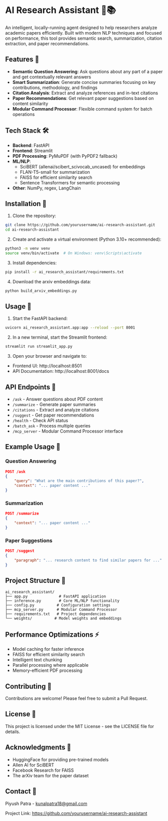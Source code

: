 # AI Research Assistant 🤖📚

An intelligent, locally-running agent designed to help researchers analyze academic papers efficiently. Built with modern NLP techniques and focused on performance, this tool provides semantic search, summarization, citation extraction, and paper recommendations.

## Features 🌟

- **Semantic Question Answering**: Ask questions about any part of a paper and get contextually relevant answers
- **Smart Summarization**: Generate concise summaries focusing on key contributions, methodology, and findings
- **Citation Analysis**: Extract and analyze references and in-text citations
- **Paper Recommendations**: Get relevant paper suggestions based on content similarity
- **Modular Command Processor**: Flexible command system for batch operations

## Tech Stack 🛠️

- **Backend**: FastAPI
- **Frontend**: Streamlit
- **PDF Processing**: PyMuPDF (with PyPDF2 fallback)
- **ML/NLP**:
  - SciBERT (allenai/scibert_scivocab_uncased) for embeddings
  - FLAN-T5-small for summarization
  - FAISS for efficient similarity search
  - Sentence Transformers for semantic processing
- **Other**: NumPy, regex, LangChain

## Installation 🔧

1. Clone the repository:
```bash
git clone https://github.com/yourusername/ai-research-assistant.git
cd ai-research-assistant
```

2. Create and activate a virtual environment (Python 3.10+ recommended):
```bash
python3 -m venv venv
source venv/bin/activate  # On Windows: venv\Scripts\activate
```

3. Install dependencies:
```bash
pip install -r ai_research_assistant/requirements.txt
```

4. Download the arxiv embeddings data:
```bash
python build_arxiv_embeddings.py
```

## Usage 🚀

1. Start the FastAPI backend:
```bash
uvicorn ai_research_assistant.app:app --reload --port 8001
```

2. In a new terminal, start the Streamlit frontend:
```bash
streamlit run streamlit_app.py
```

3. Open your browser and navigate to:
- Frontend UI: http://localhost:8501
- API Documentation: http://localhost:8001/docs

## API Endpoints 📡

- `/ask` - Answer questions about PDF content
- `/summarize` - Generate paper summaries
- `/citations` - Extract and analyze citations
- `/suggest` - Get paper recommendations
- `/health` - Check API status
- `/batch_ask` - Process multiple queries
- `/mcp_server` - Modular Command Processor interface

## Example Usage 📝

### Question Answering
```json
POST /ask
{
    "query": "What are the main contributions of this paper?",
    "context": "... paper content ..."
}
```

### Summarization
```json
POST /summarize
{
    "context": "... paper content ..."
}
```

### Paper Suggestions
```json
POST /suggest
{
    "paragraph": "... research content to find similar papers for ..."
}
```

## Project Structure 📁

```
ai_research_assistant/
├── app.py              # FastAPI application
├── inference.py        # Core ML/NLP functionality
├── config.py          # Configuration settings
├── mcp_server.py      # Modular Command Processor
├── requirements.txt   # Project dependencies
└── weights/          # Model weights and embeddings
```

## Performance Optimizations ⚡

- Model caching for faster inference
- FAISS for efficient similarity search
- Intelligent text chunking
- Parallel processing where applicable
- Memory-efficient PDF processing

## Contributing 🤝

Contributions are welcome! Please feel free to submit a Pull Request.

## License 📄

This project is licensed under the MIT License - see the LICENSE file for details.

## Acknowledgments 🙏

- HuggingFace for providing pre-trained models
- Allen AI for SciBERT
- Facebook Research for FAISS
- The arXiv team for the paper dataset

## Contact 📧

Piyush Patra - kunalpatra18@gmail.com

Project Link: https://github.com/yourusername/ai-research-assistant 